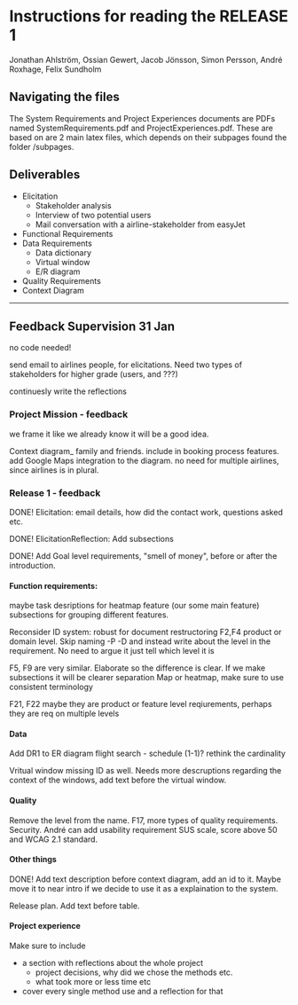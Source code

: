 # Instructions for reading the RELEASE 1

Jonathan Ahlström, Ossian Gewert, Jacob Jönsson, Simon Persson, André Roxhage, Felix Sundholm

## Navigating the files

The System Requirements and Project Experiences documents are PDFs named SystemRequirements.pdf and ProjectExperiences.pdf.
These are based on are 2 main latex files, which depends on their subpages found the folder /subpages.

## Deliverables

- Elicitation
  - Stakeholder analysis
  - Interview of two potential users
  - Mail conversation with a airline-stakeholder from easyJet
- Functional Requirements
- Data Requirements
  - Data dictionary
  - Virtual window
  - E/R diagram
- Quality Requirements
- Context Diagram

---

## Feedback Supervision 31 Jan

no code needed!

send email to airlines people, for elicitations.
Need two types of stakeholders for higher grade (users, and ???)

continuesly write the reflections

### Project Mission - feedback

we frame it like we already know it will be a good idea.

Context diagram\_
family and friends. include in booking process features.
add Google Maps integration to the diagram.
no need for multiple airlines, since airlines is in plural.

### Release 1 - feedback

DONE! Elicitation: email details, how did the contact work, questions asked etc.

DONE! ElicitationReflection: Add subsections

DONE! Add Goal level requirements, "smell of money", before or after the introduction.

#### Function requirements:

maybe task desriptions for heatmap feature (our some main feature)
subsections for grouping different features.

Reconsider ID system: robust for document restructoring
F2,F4 product or domain level. Skip naming -P -D and instead write about the level in the requirement. No need to argue it just tell which level it is

F5, F9 are very similar. Elaborate so the difference is clear. If we make subsections it will be clearer separation
Map or heatmap, make sure to use consistent terminology

F21, F22 maybe they are product or feature level reqiurements, perhaps they are req on multiple levels

#### Data

Add DR1 to ER diagram
flight search - schedule (1-1)? rethink the cardinality

Vritual window missing ID as well. Needs more descruptions regarding the context of the windows, add text before the virtual window.

#### Quality

Remove the level from the name.
F17, more types of quality requirements. Security.
André can add usability requirement SUS scale, score above 50 and WCAG 2.1 standard.

#### Other things

DONE! Add text description before context diagram, add an id to it. Maybe move it to near intro if we decide to use it as a explaination to the system.

Release plan. Add text before table.

#### Project experience

Make sure to include

- a section with reflections about the whole project
  - project decisions, why did we chose the methods etc.
  - what took more or less time etc
- cover every single method use and a reflection for that
